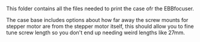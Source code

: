 This folder contains all the files needed to print the case ofr the EBBfocuser.

The case base includes options about how far away the screw mounts for stepper motor are from the stepper motor itself, this should allow you to fine tune screw length so you don't end up needing weird lengths like 27mm. 
